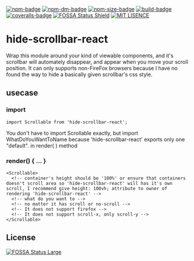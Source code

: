 [![npm-badge]][npm]
[![npm-dm-badge]][npm-dm]
[![npm-size-badge]][npm-size]
[![build-badge]][build]
[![coveralls-badge]][coveralls]
[![FOSSA Status Shield](https://app.fossa.io/api/projects/git%2Bgithub.com%2Fexilee20c%2Fhide-scrollbar-react.svg?type=shield)](https://app.fossa.io/projects/git%2Bgithub.com%2Fexilee20c%2Fhide-scrollbar-react?ref=badge_shield)
[![MIT LISENCE](https://img.shields.io/badge/license-MIT-blue.svg?style=flat)](https://github.com/exilee20c/hide-scrollbar-react/blob/master/LICENSE)


# hide-scrollbar-react

Wrap this module around your kind of viewable components, and it's scrollbar will automately disappear, and appear when you move your scroll position. It can only supports non-FireFox browsers because I have no found the way to hide a basically given scrollbar's css style.

## usecase

### import 
```
import Scrollable from 'hide-scrollbar-react';
```

You don't have to import Scrollable exactly, but import WhatDoYouWantToName because 'hide-scrollbar-react' exports only one "default".
in render( ) method

### render() { ... }

```
<Scrollable>
  <!-- container's height should be '100%' or ensure that containers doesn't scroll area so 'hide-scrollbar-react' will has it's own scroll, I recommend give height: 100vh; attribute to owner of rendering 'hide-scrollbar-react' -->
  <!-- what do you want to -->
  <!-- no matter it has scroll or no-scroll -->
  <!-- It does not support firefox -->
  <!-- It does not support scroll-x, only scroll-y -->
</Scrollable>
```

[npm]: https://www.npmjs.com/package/hide-scrollbar-react
[npm-badge]: https://img.shields.io/npm/v/hide-scrollbar-react.svg
[npm-dm]: https://npmcharts.com/compare/hide-scrollbar-react?minimal=true
[npm-dm-badge]: https://img.shields.io/npm/dm/hide-scrollbar-react.svg
[npm-size]: https://packagephobia.now.sh/badge?p=hide-scrollbar-react
[npm-size-badge]: https://badgen.now.sh/badge/install%20size/63.2%20kB/44CC11
[build-badge]: https://img.shields.io/travis/exilee20c/hide-scrollbar-react/master.png?style=flat-square
[build]: https://travis-ci.org/exilee20c/hide-scrollbar-react
[coveralls-badge]: https://img.shields.io/coveralls/exilee20c/hide-scrollbar-react/master.png?style=flat-square
[coveralls]: https://coveralls.io/github/exilee20c/hide-scrollbar-react

## License

[![FOSSA Status Large](https://app.fossa.io/api/projects/git%2Bgithub.com%2Fexilee20c%2Fhide-scrollbar-react.svg?type=large)](https://app.fossa.io/projects/git%2Bgithub.com%2Fexilee20c%2Fhide-scrollbar-react?ref=badge_large)
